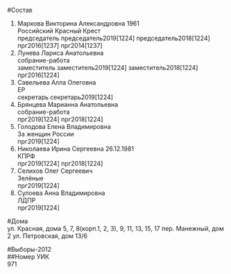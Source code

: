 #Состав  
1. Маркова Викторина Александровна 1961  
    Российский Красный Крест  
    председатель председатель2019[1224] председатель2018[1224] прг2016[1237] прг2014[1237]  
2. Лунева Лариса Анатольевна  
    собрание-работа  
    заместитель заместитель2019[1224] заместитель2018[1224] прг2016[1224]  
3. Савельева Алла Олеговна  
    ЕР  
    секретарь секретарь2019[1224]  
4. Брянцева Марианна Анатольевна  
    собрание-работа  
    прг2019[1224] прг2018[1224]  
5. Голодова Елена Владимировна  
    За женщин России  
    прг2019[1224]  
6. Николаева Ирина Сергеевна 26.12.1981  
    КПРФ  
    прг2019[1224] прг2018[1224]  
7. Селихов Олег Сергеевич  
    Зелёные  
    прг2019[1224]  
8. Сулоева Анна Владимировна  
    ЛДПР  
    прг2019[1224]  
  
#Дома  
ул. Красная, дома 5, 7, 8(корп.1, 2, 3), 9, 11, 13, 15, 17 пер. Манежный, дом 2 ул. Петровская, дом 13/6  
  
#Выборы-2012  
##Номер УИК  
971  
